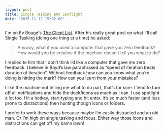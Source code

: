 ```yaml
---
layout: post
title: Single Tasking and Spotlight
date: '2015-11-12 15:02:00'
---
```


<p>I'm on Ev Bouge's <a href="http://evbogue.com/">The Client List</a>. After his really great post on what I'll call Single Tasking (doing one thing at a time) he asked:</p>

<blockquote>
  <p>Anyway, what if you used a computer that gave you zero feedback? How would you be creative if the machine doesn’t tell you what to do?</p>
</blockquote>

<p>I replied to him that I don’t think I’d like a computer that gave me zero feedback. I believe in Boyd’s law paraphrased as “speed of iteration beats duration of iteration”. Without feedback how can you know what you’re doing is hitting the mark? How can you learn from your mistakes?</p>

<p>I like the machine not telling me what to do part, that’s for sure. I tend to turn off all notifications and hide the dock/icons as much as I can. I use spotlight a lot too. Hit a hotkey, start typing and hit enter. It’s so much faster (and less prone to distractions) then hunting though icons or folders.</p>

<p>I prefer to work these ways because maybe I’m easily distracted and an old man. Or I’m high on single tasking and focus. Either way those icons and distractions can get off my damn lawn!</p>